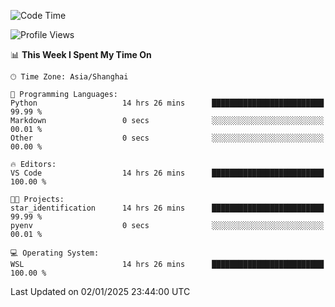 <!--START_SECTION:waka-->
![Code Time](http://img.shields.io/badge/Code%20Time-2%2C182%20hrs%2023%20mins-blue)

![Profile Views](http://img.shields.io/badge/Profile%20Views-0-blue)

📊 **This Week I Spent My Time On** 

```text
🕑︎ Time Zone: Asia/Shanghai

💬 Programming Languages: 
Python                   14 hrs 26 mins      █████████████████████████   99.99 % 
Markdown                 0 secs              ░░░░░░░░░░░░░░░░░░░░░░░░░   00.01 % 
Other                    0 secs              ░░░░░░░░░░░░░░░░░░░░░░░░░   00.00 % 

🔥 Editors: 
VS Code                  14 hrs 26 mins      █████████████████████████   100.00 % 

🐱‍💻 Projects: 
star_identification      14 hrs 26 mins      █████████████████████████   99.99 % 
pyenv                    0 secs              ░░░░░░░░░░░░░░░░░░░░░░░░░   00.01 % 

💻 Operating System: 
WSL                      14 hrs 26 mins      █████████████████████████   100.00 % 
```


 Last Updated on 02/01/2025 23:44:00 UTC
<!--END_SECTION:waka-->
